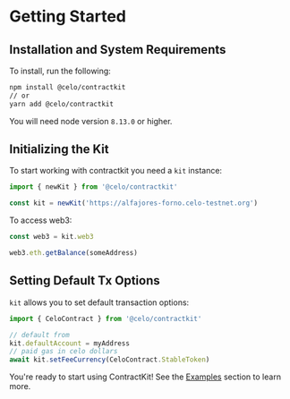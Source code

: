 # Getting Started

## Installation and System Requirements

To install, run the following:

```bash
npm install @celo/contractkit
// or
yarn add @celo/contractkit
```

You will need node version `8.13.0` or higher.

## Initializing the Kit

To start working with contractkit you need a `kit` instance:

```ts
import { newKit } from '@celo/contractkit'

const kit = newKit('https://alfajores-forno.celo-testnet.org')
```

To access web3:

```ts
const web3 = kit.web3

web3.eth.getBalance(someAddress)
```

## Setting Default Tx Options

`kit` allows you to set default transaction options:

```ts
import { CeloContract } from '@celo/contractkit'

// default from
kit.defaultAccount = myAddress
// paid gas in celo dollars
await kit.setFeeCurrency(CeloContract.StableToken)
```

You're ready to start using ContractKit! See the [Examples](examples.md) section to learn more.
